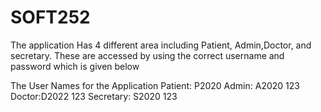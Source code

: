 # SOFT252

The application Has 4 different area including Patient, Admin,Doctor, and secretary. These are accessed by using the correct 
username and password which is given below

The User Names for the Application
Patient: P2020
Admin: A2020   123
Doctor:D2022 123
Secretary: S2020 123

